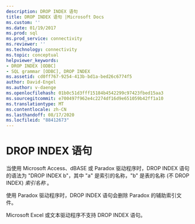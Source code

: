 ```yaml
---
description: DROP INDEX 语句
title: DROP INDEX 语句 |Microsoft Docs
ms.custom: ''
ms.date: 01/19/2017
ms.prod: sql
ms.prod_service: connectivity
ms.reviewer: ''
ms.technology: connectivity
ms.topic: conceptual
helpviewer_keywords:
- DROP INDEX [ODBC]
- SQL grammar [ODBC], DROP INDEX
ms.assetid: cd0ff767-9254-413b-bd1a-bed26c6774f5
author: David-Engel
ms.author: v-daenge
ms.openlocfilehash: 01b0c51d3fff15184b4542299c97423fbed15aa3
ms.sourcegitcommit: e700497f962e4c2274df16d9e651059b42ff1a10
ms.translationtype: MT
ms.contentlocale: zh-CN
ms.lasthandoff: 08/17/2020
ms.locfileid: "88412673"
---
```

# <a name="drop-index-statement"></a>DROP INDEX 语句
当使用 Microsoft Access、dBASE 或 Paradox 驱动程序时，DROP INDEX 语句的语法为 "DROP INDEX b"，其中 "a" 是索引的名称，"b" 是表的名称 (不 DROP INDEX) *索引名称* 。  
  
 使用 Paradox 驱动程序时，DROP INDEX 语句会删除 Paradox 的辅助索引文件。  
  
 Microsoft Excel 或文本驱动程序不支持 DROP INDEX 语句。
